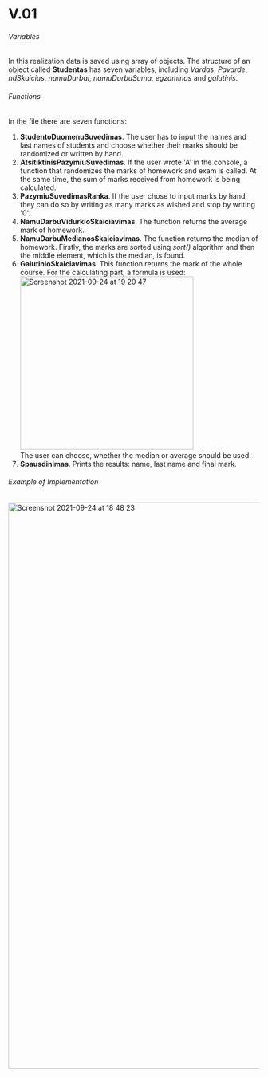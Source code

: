 # V.01
###### Variables
In this realization data is saved using array of objects. The structure of an object called **Studentas** has seven variables, including *Vardas*, *Pavarde*, *ndSkaicius*, *namuDarbai*, *namuDarbuSuma*, *egzaminas* and *galutinis*.

###### Functions
In the file there are seven functions:
1. **StudentoDuomenuSuvedimas**. The user has to input the names and last names of students and choose whether their marks should be randomized or written by hand.
2. **AtsitiktinisPazymiuSuvedimas**. If the user wrote 'A' in the console, a function that randomizes the marks of homework and exam is called. At the same time, the sum of marks received from homework is being calculated.
3. **PazymiuSuvedimasRanka**. If the user chose to input marks by hand, they can do so by writing as many marks as wished and stop by writing '0'.
4. **NamuDarbuVidurkioSkaiciavimas**. The function returns the average mark of homework.
5. **NamuDarbuMedianosSkaiciavimas**. The function returns the median of homework. Firstly, the marks are sorted using *sort()* algorithm and then the middle element, which is the median, is found.
6. **GalutinioSkaiciavimas**. This function returns the mark of the whole course. For the calculating part, a formula is used:
<img width="347" alt="Screenshot 2021-09-24 at 19 20 47" src="https://user-images.githubusercontent.com/76739304/134708420-eff8d79f-67ad-4106-a6e5-336888606996.png"> \
The user can choose, whether the median or average should be used.
7. **Spausdinimas**. Prints the results: name, last name and final mark.

###### Example of Implementation
<img width="1136" alt="Screenshot 2021-09-24 at 18 48 23" src="https://user-images.githubusercontent.com/76739304/134704369-880247ee-669e-4601-a3d9-7ed5cd2381bd.png">

